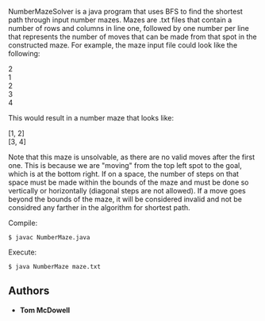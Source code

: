 NumberMazeSolver is a java program that uses BFS to find the shortest path through input number mazes. Mazes are .txt files that contain a number of rows and columns in line one, followed by one number per line that represents the number of moves that can be made from that spot in the constructed maze. For example, the maze input file could look like the following:

2 <br>
1 <br>
2 <br>
3 <br>
4 <br>

This would result in a number maze that looks like:

 [1, 2] <br>
 [3, 4]
 
 Note that this maze is unsolvable, as there are no valid moves after the first one. This is because we are "moving" from the top left spot to the goal, which is at the bottom right. If on a space, the number of steps on that space must be made within the bounds of the maze and must be done so vertically or horizontally (diagonal steps are not allowed). If a move goes beyond the bounds of the maze, it will be considered invalid and not be considred any farther in the algorithm for shortest path.

Compile:
```
$ javac NumberMaze.java
```

Execute:
```
$ java NumberMaze maze.txt
```


## Authors

* **Tom McDowell**
